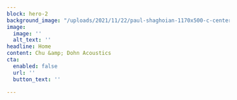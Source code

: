```yaml
---
block: hero-2
background_image: "/uploads/2021/11/22/paul-shaghoian-1170x500-c-center.jpg"
image:
  image: ''
  alt_text: ''
headline: Home
content: Chu &amp; Dohn Acoustics
cta:
  enabled: false
  url: ''
  button_text: ''

---
```

